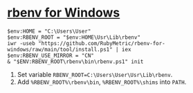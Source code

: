 # [rbenv for Windows](https://github.com/RubyMetric/rbenv-for-windows)

```pwsh
$env:HOME = "C:\Users\User"
$env:RBENV_ROOT = "$env:HOME\Usr\Lib\rbenv"
iwr -useb "https://github.com/RubyMetric/rbenv-for-windows/raw/main/tool/install.ps1" | iex
$env:RBENV_USE_MIRROR = "CN"
& "$ENV:RBENV_ROOT\rbenv\bin\rbenv.ps1" init
```

1. Set variable `RBENV_ROOT=C:\Users\User\Usr\Lib\rbenv`.
2. Add `%RBENV_ROOT%\rbenv\bin`, `%RBENV_ROOT%\shims` into `PATH`.